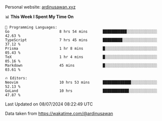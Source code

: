 Personal website: [ardinusawan.xyz](https://ardinusawan.xyz)

<!--START_SECTION:waka-->
📊 **This Week I Spent My Time On** 

```text
💬 Programming Languages: 
Go                       8 hrs 54 mins       ███████████░░░░░░░░░░░░░░   42.63 % 
TypeScript               7 hrs 45 mins       █████████░░░░░░░░░░░░░░░░   37.12 % 
Prisma                   1 hr 8 mins         █░░░░░░░░░░░░░░░░░░░░░░░░   05.43 % 
TeX                      1 hr 4 mins         █░░░░░░░░░░░░░░░░░░░░░░░░   05.16 % 
Markdown                 45 mins             █░░░░░░░░░░░░░░░░░░░░░░░░   03.61 % 

🔥 Editors: 
Neovim                   10 hrs 53 mins      █████████████░░░░░░░░░░░░   52.13 % 
GoLand                   10 hrs              ████████████░░░░░░░░░░░░░   47.87 % 
```


 Last Updated on 08/07/2024 08:22:49 UTC
<!--END_SECTION:waka-->
Data taken from https://wakatime.com/@ardinusawan
